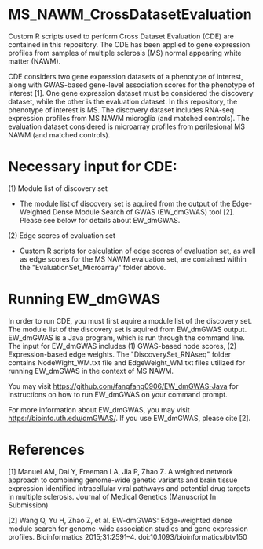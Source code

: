 # MS_NAWM_CrossDatasetEvaluation
Custom R scripts used to perform Cross Dataset Evaluation (CDE) are contained in this repository. The CDE has been applied to gene expression profiles from samples of multiple sclerosis (MS) normal appearing white matter (NAWM). 

CDE considers two gene expression datasets of a phenotype of interest, along with GWAS-based gene-level association scores for the phenotype of interest [1]. One gene expression dataset must be considered the discovery dataset, while the other is the evaluation dataset. In this repository, the phenotype of interest is MS. The discovery dataset includes RNA-seq expression profiles from MS NAWM microglia (and matched controls). The evaluation dataset considered is microarray profiles from perilesional MS NAWM (and matched controls).

# Necessary input for CDE: 
(1) Module list of discovery set
* The module list of discovery set is aquired from the output of the Edge-Weighted Dense Module Search of GWAS (EW_dmGWAS) tool [2]. Please see below for details about EW_dmGWAS.

(2) Edge scores of evaluation set
* Custom R scripts for calculation of edge scores of evaluation set, as well as edge scores for the MS NAWM evaluation set, are contained within the "EvaluationSet_Microarray" folder above.

# Running EW_dmGWAS
In order to run CDE, you must first aquire a module list of the discovery set. The module list of the discovery set is aquired from EW_dmGWAS output. EW_dmGWAS is a Java program, which is run through the command line. The input for EW_dmGWAS includes (1) GWAS-based node scores, (2) Expression-based edge weights. The "DiscoverySet_RNAseq" folder contains NodeWight_WM.txt file and EdgeWeight_WM.txt files utilized for running EW_dmGWAS in the context of MS NAWM.

You may visit https://github.com/fangfang0906/EW_dmGWAS-Java for instructions on how to run EW_dmGWAS on your command prompt.

For more information about EW_dmGWAS, you may visit https://bioinfo.uth.edu/dmGWAS/. If you use EW_dmGWAS, please cite [2].

# References
[1] Manuel AM, Dai Y, Freeman LA, Jia P, Zhao Z. A weighted network approach to combining genome-wide genetic variants and brain tissue expression identified intracellular viral pathways and potential drug targets in multiple sclerosis. Journal of Medical Genetics (Manuscript In Submission)

[2] Wang Q, Yu H, Zhao Z, et al. EW-dmGWAS: Edge-weighted dense module search for genome-wide association studies and gene expression profiles. Bioinformatics 2015;31:2591–4. doi:10.1093/bioinformatics/btv150
